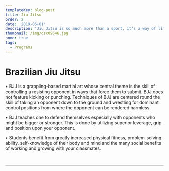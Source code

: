 ```yaml
---
templateKey: blog-post
title: Jiu Jitsu
order: 2
date: '2019-05-01'
description: 'Jiu Jitsu is so much more than a sport, it’s a way of life.'
thumbnail: /img/dsc09646.jpg
home: true
tags:
  - Programs
---
```

# Brazilian Jiu Jitsu

• BJJ is a grappling-based martial art whose central theme is the skill of controlling a resisting opponent in ways that force them to submit. BJJ does not feature kicking or punching. Techniques of BJJ are centered round the skill of taking an opponent down to the ground and wrestling for dominant control positions from where the opponent can be rendered harmless.

• BJJ teaches one to defend themselves especially with opponents who might be bigger or stronger. This is done by utilizing superior leverage, grip and position upon your opponent.

• Students benefit from greatly increased physical fitness, problem-solving ability, self-knowledge of their body and mind and the many social benefits of working and growing with your classmates.

<br>

- - -

